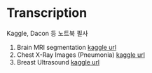 # Transcription
Kaggle, Dacon 등 노트북 필사 

1. Brain MRI segmentation
[kaggle url](https://www.kaggle.com/datasets/mateuszbuda/lgg-mri-segmentation)
2. Chest X-Ray Images (Pneumonia)
[kaggle url](https://www.kaggle.com/datasets/paultimothymooney/chest-xray-pneumonia)
3. Breast Ultrasound
[kaggle url](https://www.kaggle.com/datasets/aryashah2k/breast-ultrasound-images-dataset)
